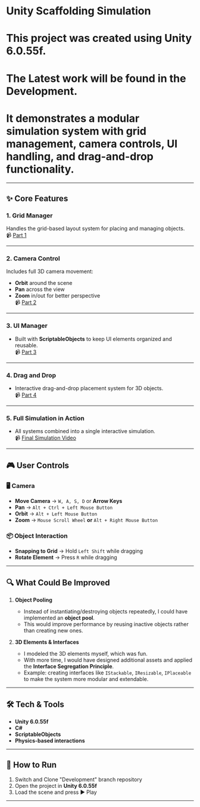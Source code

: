 # Unity Scaffolding Simulation

# This project was created using **Unity 6.0.55f**.

# The Latest work will be found in the **Development**.

# It demonstrates a modular simulation system with grid management, camera controls, UI handling, and drag-and-drop functionality.  

---

## ✨ Core Features

### 1. Grid Manager
Handles the grid-based layout system for placing and managing objects.  
📹 [Part 1](https://drive.google.com/file/d/1iMSbpwC6AXkR3egZqPXd7B-S-ypv-3Qu/view?usp=sharing)

---

### 2. Camera Control
Includes full 3D camera movement:
- **Orbit** around the scene  
- **Pan** across the view  
- **Zoom** in/out for better perspective  
📹 [Part 2](https://drive.google.com/file/d/1LsVTcmwEbm-Nb2mT-Ak4UGcbF6Gniixd/view?usp=sharing)

---

### 3. UI Manager
- Built with **ScriptableObjects** to keep UI elements organized and reusable.  
📹 [Part 3](https://drive.google.com/file/d/1KU6t1w5ui498D9voVD0UWTAymNqKdFOJ/view?usp=sharing)

---

### 4. Drag and Drop
- Interactive drag-and-drop placement system for 3D objects.  
📹 [Part 4](https://drive.google.com/file/d/1vHp5_r4K0QPZjD2o8unbLkZxEaa2gmky/view?usp=sharing)

---

### 5. Full Simulation in Action
- All systems combined into a single interactive simulation.  
📹 [Final Simulation Video](https://drive.google.com/file/d/1wHN2SbsUkai9ME6kxyKLZxDWcvNwI8FB/view?usp=sharing)

---

## 🎮 User Controls

### 🖥️ Camera
- **Move Camera** → `W, A, S, D` or **Arrow Keys**  
- **Pan** → `Alt + Ctrl + Left Mouse Button`  
- **Orbit** → `Alt + Left Mouse Button`  
- **Zoom** → `Mouse Scroll Wheel` **or** `Alt + Right Mouse Button`

### 📦 Object Interaction
- **Snapping to Grid** → Hold `Left Shift` while dragging  
- **Rotate Element** → Press `R` while dragging  

---

## 🔍 What Could Be Improved

1. **Object Pooling**  
   - Instead of instantiating/destroying objects repeatedly, I could have implemented an **object pool**.  
   - This would improve performance by reusing inactive objects rather than creating new ones.

2. **3D Elements & Interfaces**  
   - I modeled the 3D elements myself, which was fun.  
   - With more time, I would have designed additional assets and applied the **Interface Segregation Principle**.  
   - Example: creating interfaces like `IStackable`, `IResizable`, `IPlaceable` to make the system more modular and extendable.

---

## 🛠️ Tech & Tools
- **Unity 6.0.55f**
- **C#**
- **ScriptableObjects**
- **Physics-based interactions**

---

## 🚀 How to Run
1. Switch and Clone "Development" branch repository  
2. Open the project in **Unity 6.0.55f**  
3. Load the scene and press ▶ Play  

---
